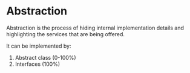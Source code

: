 # Abstraction

Abstraction is the process of hiding internal implementation details and highlighting the services that are being offered.

It can be implemented by:
1. Abstract class (0-100%)
2. Interfaces (100%)
